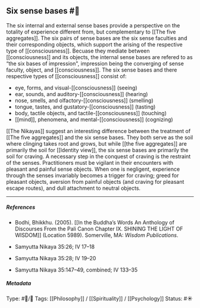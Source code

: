 ## Six sense bases  #🧠 

The six internal and external sense bases provide a perspective on the totality of experience different from, but complementary to [[The five aggregates]]. The six pairs of sense bases are the six sense faculties and their corresponding objects, which support the arising of the respective type of [[consciousness]]. Becuase they mediate between [[consciousness]] and its objects, the internal sense bases are refered to as “the six bases of impression", impression being the converging of sense faculty, object, and [[consciousness]]. The six sense bases and there respective types of [[consciousness]] consist of:

- eye, forms, and visual-[[consciousness]] (seeing)
- ear, sounds, and auditory-[[consciousness]] (hearing)
- nose, smells, and olfactory-[[consciousness]] (smelling)
- tongue, tastes, and gustatory-[[consciousness]] (tasting)
- body, tactile objects, and tactile-[[consciousness]] (touching)
- [[mind]], phenomena, and mental-[[consciousness]] (cognizing)

[[The Nikayas]] suggest an interesting difference between the treatment of [[The five aggregates]] and the six sense bases. They both serve as the soil where clinging takes root and grows, but while [[the five aggregates]] are primarily the soil for [[Identity view]], the six sense bases are primarily the soil for craving. A necessary step in the conquest of craving is the restraint of the senses. Practitioners must be vigilant  in their encounters with pleasant and painful sense objects. When one is negligent, experience through the senses invariably becomes a trigger for craving; greed for pleasant objects, aversion from painful objects (and craving for pleasant escape routes), and dull attachment to neutral objects.

___

##### References

- Bodhi, Bhikkhu. (2005). [[In the Buddha’s Words An Anthology of Discourses From the Pali Canon Chapter IX. SHINING THE LIGHT OF WISDOM]] (Location 5989). Somerville, MA: _Wisdom Publications_.

- Samyutta Nikaya 35:26; IV 17–18

- Samyutta Nikaya 35:28; IV 19–20

- Samyutta Nikaya 35:147–49, combined; IV 133–35

##### Metadata
Type: #🔵/🔵 
Tags: [[Philosophy]] / [[Spirituality]] / [[Psychology]] 
Status: #☀️ 